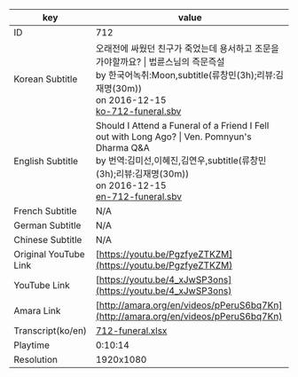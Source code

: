|  key  |  value  |
|-------|---------|
| ID            | 712 |
| Korean Subtitle | 오래전에 싸웠던 친구가 죽었는데 용서하고 조문을 가야할까요? \| 법륜스님의 즉문즉설<br>by 한국어녹취:Moon,subtitle(류창민(3h);리뷰:김재명(30m))<br>on 2016-12-15<br>[ko-712-funeral.sbv](https://github.com/jungtosociety/dharma-qna/raw/master/sub/712/ko-712-funeral.sbv)<br>|
| English Subtitle | Should I Attend a Funeral of a Friend I Fell out with Long Ago? \| Ven. Pomnyun's Dharma Q&A<br>by 번역:김미선,이혜진,김연우,subtitle(류창민(3h);리뷰:김재명(30m))<br>on 2016-12-15<br>[en-712-funeral.sbv](https://github.com/jungtosociety/dharma-qna/raw/master/sub/712/en-712-funeral.sbv)<br>|
| French Subtitle | N/A |
| German Subtitle | N/A |
| Chinese Subtitle | N/A |
| Original YouTube Link  | [https://youtu.be/PgzfyeZTKZM](https://youtu.be/PgzfyeZTKZM) |
| YouTube Link  | [https://youtu.be/4_xJwSP3ons](https://youtu.be/4_xJwSP3ons) |
| Amara Link    | [http://amara.org/en/videos/pPeruS6bq7Kn](http://amara.org/en/videos/pPeruS6bq7Kn) |
| Transcript(ko/en) | [712-funeral.xlsx](https://github.com/jungtosociety/dharma-qna/raw/master/sub/712/712-funeral.xlsx) |
| Playtime | 0:10:14 |
| Resolution | 1920x1080|
